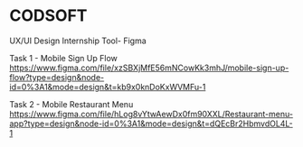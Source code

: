 # CODSOFT
UX/UI Design Internship
Tool- Figma

Task 1 - Mobile Sign Up Flow
https://www.figma.com/file/xzSBXjMfE56mNCowKk3mhJ/mobile-sign-up-flow?type=design&node-id=0%3A1&mode=design&t=kb9x0knDoKxWVMFu-1

Task 2 - Mobile Restaurant Menu
https://www.figma.com/file/hLog8vYtwAewDx0fm90XXL/Restaurant-menu-app?type=design&node-id=0%3A1&mode=design&t=dQEcBr2HbmvdOL4L-1
